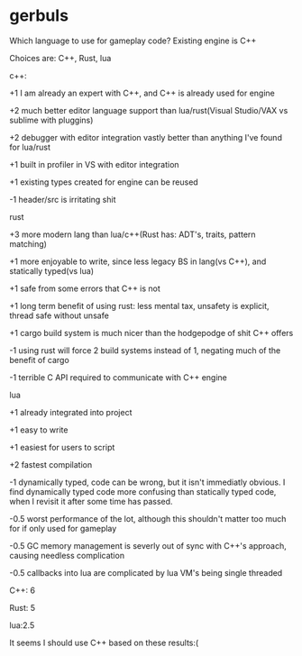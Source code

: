# gerbuls



Which language to use for gameplay code? Existing engine is C++

Choices are: C++, Rust, lua

c++:

+1 I am already an expert with C++, and C++ is already used for engine

+2 much better editor language support than lua/rust(Visual Studio/VAX vs sublime with pluggins)

+2 debugger with editor integration vastly better than anything I've found for lua/rust

+1 built in profiler in VS with editor integration

+1 existing types created for engine can be reused

-1 header/src is irritating shit



rust

+3 more modern lang than lua/c++(Rust has:  ADT's, traits, pattern matching)

+1 more enjoyable to write, since less legacy BS in lang(vs C++), and statically typed(vs lua)

+1 safe from some errors that C++ is not

+1 long term benefit of using rust: less mental tax, unsafety is explicit, thread safe without unsafe

+1 cargo build system is much nicer than the hodgepodge of shit C++ offers

-1 using rust will force 2 build systems instead of 1, negating much of the benefit of cargo

-1 terrible C API required to communicate with C++ engine




lua

+1 already integrated into project

+1 easy to write

+1 easiest for users to script 

+2 fastest compilation

-1 dynamically typed, code can be wrong, but it isn't immediatly obvious. 
I find dynamically typed code more confusing than statically typed code, when I revisit it after some time has passed.

-0.5 worst performance of the lot, although this shouldn't matter too much for if only used for gameplay

-0.5 GC memory management is severly out of sync with C++'s approach, causing needless complication

-0.5 callbacks into lua are complicated by lua VM's being single threaded



C++: 6

Rust: 5

lua:2.5

It seems I should use C++ based on these results:(

